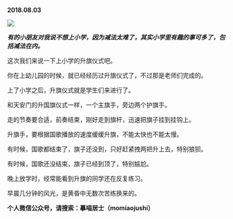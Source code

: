 
          
            
**2018.08.03**



![](//upload-images.jianshu.io/upload_images/51001-ad4e8fd052b1ead8.jpeg)




***有的小朋友对我说不想上小学，因为减法太难了，其实小学里有趣的事可多了，包括减法在内。***

这次我们来说一下上小学的升旗仪式吧。

你在上幼儿园的时候，就已经经历过升旗仪式了，不过那是老师们完成的。

上了小学之后，升旗仪式就是学生们来进行了。

和天安门的升国旗仪式一样，一个主旗手，旁边两个护旗手。

走的节奏要合适，前奏结束，刚好走到旗杆，迅速把旗子挂到挂钩上。

升旗手，要根据国歌播放的速度缓缓升旗，不能太快也不能太慢。

有时候，国歌都结束了，旗子还没到，只好赶紧拽两把升上去，特别狼狈。

有时候，国歌还没结束，旗子已经到顶了，特别尴尬。

晚上放学时，经常能看到升旗的同学还在反复练习。

早晨几分钟的风光，是黄昏中无数次苦练换来的。


**个人微信公众号，请搜索：摹喵居士（momiaojushi）**

          
        